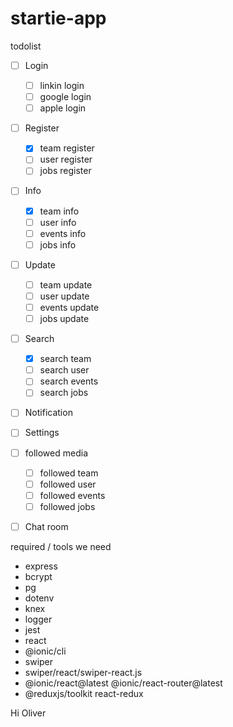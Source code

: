 # startie-app

todolist

- [ ] Login

  - [ ] linkin login
  - [ ] google login
  - [ ] apple login

- [ ] Register

  - [x] team register
  - [ ] user register
  - [ ] jobs register

- [ ] Info

  - [x] team info
  - [ ] user info
  - [ ] events info
  - [ ] jobs info

- [ ] Update

  - [ ] team update
  - [ ] user update
  - [ ] events update
  - [ ] jobs update

- [ ] Search

  - [x] search team
  - [ ] search user
  - [ ] search events
  - [ ] search jobs

- [ ] Notification
- [ ] Settings

- [ ] followed media

  - [ ] followed team
  - [ ] followed user
  - [ ] followed events
  - [ ] followed jobs

- [ ] Chat room

required / tools we need

- express
- bcrypt
- pg
- dotenv
- knex
- logger
- jest
- react
- @ionic/cli
- swiper
- swiper/react/swiper-react.js
- @ionic/react@latest @ionic/react-router@latest
- @reduxjs/toolkit react-redux

Hi Oliver
